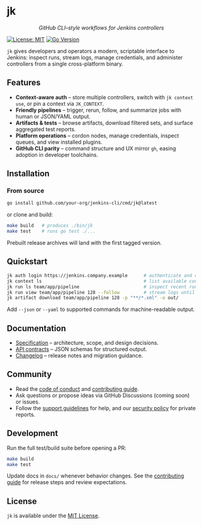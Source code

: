 # jk

<p align="center"><em>GitHub CLI–style workflows for Jenkins controllers</em></p>

[![License: MIT](https://img.shields.io/badge/License-MIT-blue.svg)](LICENSE)
[![Go Version](https://img.shields.io/badge/Go-1.25+-00ADD8.svg)](go.mod)

`jk` gives developers and operators a modern, scriptable interface to Jenkins: inspect runs, stream logs, manage credentials, and administer controllers from a single cross-platform binary.

## Features

- **Context-aware auth** – store multiple controllers, switch with `jk context use`, or pin a context via `JK_CONTEXT`.
- **Friendly pipelines** – trigger, rerun, follow, and summarize jobs with human or JSON/YAML output.
- **Artifacts & tests** – browse artifacts, download filtered sets, and surface aggregated test reports.
- **Platform operations** – cordon nodes, manage credentials, inspect queues, and view installed plugins.
- **GitHub CLI parity** – command structure and UX mirror `gh`, easing adoption in developer toolchains.

## Installation

### From source

```bash
go install github.com/your-org/jenkins-cli/cmd/jk@latest
```

or clone and build:

```bash
make build   # produces ./bin/jk
make test    # runs go test ./...
```

Prebuilt release archives will land with the first tagged version.

## Quickstart

```bash
jk auth login https://jenkins.company.example      # authenticate and create a context
jk context ls                                      # list available contexts
jk run ls team/app/pipeline                        # inspect recent runs
jk run view team/app/pipeline 128 --follow         # stream logs until completion
jk artifact download team/app/pipeline 128 -p "**/*.xml" -o out/
```

Add `--json` or `--yaml` to supported commands for machine-readable output.

## Documentation

- [Specification](docs/spec.md) – architecture, scope, and design decisions.
- [API contracts](docs/api.md) – JSON schemas for structured output.
- [Changelog](CHANGELOG.md) – release notes and migration guidance.

## Community

- Read the [code of conduct](CODE_OF_CONDUCT.md) and [contributing guide](CONTRIBUTING.md).
- Ask questions or propose ideas via GitHub Discussions (coming soon) or issues.
- Follow the [support guidelines](SUPPORT.md) for help, and our [security policy](SECURITY.md) for private reports.

## Development

Run the full test/build suite before opening a PR:

```bash
make build
make test
```

Update docs in `docs/` whenever behavior changes. See the [contributing guide](CONTRIBUTING.md) for release steps and review expectations.

## License

`jk` is available under the [MIT License](LICENSE).
